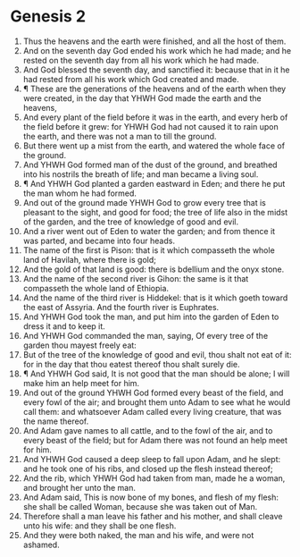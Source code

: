 ﻿# Genesis 2
1. Thus the heavens and the earth were finished, and all the host of them. 
2. And on the seventh day God ended his work which he had made; and he rested on the seventh day from all his work which he had made. 
3. And God blessed the seventh day, and sanctified it: because that in it he had rested from all his work which God created and made. 
4. ¶ These are the generations of the heavens and of the earth when they were created, in the day that YHWH God made the earth and the heavens, 
5. And every plant of the field before it was in the earth, and every herb of the field before it grew: for YHWH God had not caused it to rain upon the earth, and there was not a man to till the ground. 
6. But there went up a mist from the earth, and watered the whole face of the ground. 
7. And YHWH God formed man of the dust of the ground, and breathed into his nostrils the breath of life; and man became a living soul. 
8. ¶ And YHWH God planted a garden eastward in Eden; and there he put the man whom he had formed. 
9. And out of the ground made YHWH God to grow every tree that is pleasant to the sight, and good for food; the tree of life also in the midst of the garden, and the tree of knowledge of good and evil. 
10. And a river went out of Eden to water the garden; and from thence it was parted, and became into four heads. 
11. The name of the first is Pison: that is it which compasseth the whole land of Havilah, where there is gold; 
12. And the gold of that land is good: there is bdellium and the onyx stone. 
13. And the name of the second river is Gihon: the same is it that compasseth the whole land of Ethiopia. 
14. And the name of the third river is Hiddekel: that is it which goeth toward the east of Assyria. And the fourth river is Euphrates. 
15. And YHWH God took the man, and put him into the garden of Eden to dress it and to keep it. 
16. And YHWH God commanded the man, saying, Of every tree of the garden thou mayest freely eat: 
17. But of the tree of the knowledge of good and evil, thou shalt not eat of it: for in the day that thou eatest thereof thou shalt surely die. 
18. ¶ And YHWH God said, It is not good that the man should be alone; I will make him an help meet for him. 
19. And out of the ground YHWH God formed every beast of the field, and every fowl of the air; and brought them unto Adam to see what he would call them: and whatsoever Adam called every living creature, that was the name thereof. 
20. And Adam gave names to all cattle, and to the fowl of the air, and to every beast of the field; but for Adam there was not found an help meet for him. 
21. And YHWH God caused a deep sleep to fall upon Adam, and he slept: and he took one of his ribs, and closed up the flesh instead thereof; 
22. And the rib, which YHWH God had taken from man, made he a woman, and brought her unto the man. 
23. And Adam said, This is now bone of my bones, and flesh of my flesh: she shall be called Woman, because she was taken out of Man. 
24. Therefore shall a man leave his father and his mother, and shall cleave unto his wife: and they shall be one flesh. 
25. And they were both naked, the man and his wife, and were not ashamed. 
